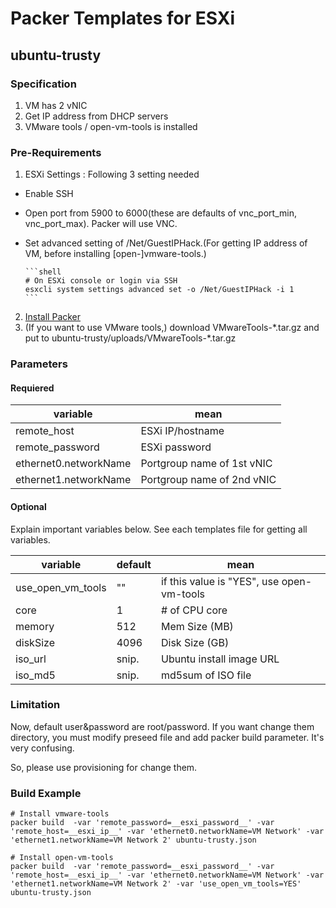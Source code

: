 # Packer Templates for ESXi

## ubuntu-trusty

### Specification

1. VM has 2 vNIC
2. Get IP address from DHCP servers
3. VMware tools / open-vm-tools is installed

### Pre-Requirements

1. ESXi Settings : Following 3 setting needed
  - Enable SSH
  - Open port from 5900 to 6000(these are defaults of vnc\_port\_min, vnc\_port\_max). Packer will use VNC.
  - Set advanced setting of /Net/GuestIPHack.(For getting IP address of VM, before installing [open-]vmware-tools.)

        ```shell
        # On ESXi console or login via SSH
        esxcli system settings advanced set -o /Net/GuestIPHack -i 1
        ```

2. [Install Packer](https://www.packer.io/downloads.html)
3. (If you want to use VMware tools,) download VMwareTools-\*.tar.gz and put to ubuntu-trusty/uploads/VMwareTools-\*.tar.gz

### Parameters

#### Requiered

| variable               | mean                       |
|------------------------|----------------------------|
| remote\_host           | ESXi IP/hostname           |
| remote\_password       | ESXi password              |
| ethernet0.networkName  | Portgroup name of 1st vNIC |
| ethernet1.networkName  | Portgroup name of 2nd vNIC |

#### Optional

Explain important variables below.
See each templates file for getting all variables.

| variable               | default            | mean                                              |
|------------------------|--------------------|---------------------------------------------------|
| use\_open\_vm\_tools   | ""                 | if this value is "YES", use open-vm-tools         |
| core                   | 1                  | # of CPU core                                     |
| memory                 | 512                | Mem Size (MB)                                     |
| diskSize               | 4096               | Disk Size (GB)                                    |
| iso\_url               | snip.              | Ubuntu install image URL                      |
| iso\_md5               | snip.              | md5sum of ISO file                                |

### Limitation
Now, default user&password are root/password.
If you want change them directory, you must modify preseed file and add packer build parameter.
It's very confusing.

So, please use provisioning for change them.

### Build Example

```shell
# Install vmware-tools
packer build  -var 'remote_password=__esxi_password__' -var 'remote_host=__esxi_ip__' -var 'ethernet0.networkName=VM Network' -var 'ethernet1.networkName=VM Network 2' ubuntu-trusty.json

# Install open-vm-tools
packer build  -var 'remote_password=__esxi_password__' -var 'remote_host=__esxi_ip__' -var 'ethernet0.networkName=VM Network' -var 'ethernet1.networkName=VM Network 2' -var 'use_open_vm_tools=YES' ubuntu-trusty.json
```

